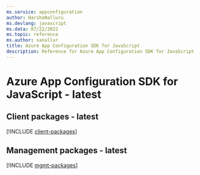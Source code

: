 ```yaml
---
ms.service: appconfiguration
author: HarshaNalluru
ms.devlang: javascript
ms.data: 07/22/2022
ms.topic: reference
ms.author: sanallur
title: Azure App Configuration SDK for JavaScript
description: Reference for Azure App Configuration SDK for JavaScript
---
```

# Azure App Configuration SDK for JavaScript - latest

## Client packages - latest
[!INCLUDE [client-packages](app-configuration-client-index.md)]
## Management packages - latest
[!INCLUDE [mgmt-packages](app-configuration-mgmt-index.md)]